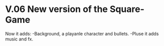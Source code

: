 # V.06 New version of the Square-Game
 Now it adds:
-Background, a playanle character and bullets.
-Pluse it adds music and fx.